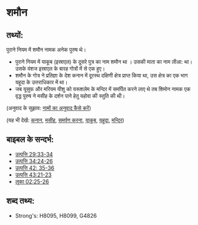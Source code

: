 # शमौन #

## तथ्यों: ##

पुराने नियम में शमौन नामक अनेक पुरुष थे।

* पुराने नियम में याकूब (इस्राएल) के दूसरे पुत्र का नाम शमौन था । उसकी माता का नाम लीआ: था। उसके वंशज इस्राएल के बारह गोत्रों में से एक हुए।
* शमौन के गोत्र ने प्रतिज्ञा के देश कनान में दूरस्थ दक्षिणी क्षेत्र प्राप्त किया था, उस क्षेत्र का एक भाग यहूदा के उत्तराधिकार में था। 
* जब यूसुफ और मरियम यीशु को यरूशलेम के मन्दिर में समर्पित करने लाए थे तब शिमोन नामक एक वृद्ध पुरुष ने मसीह के दर्शन पाने हेतु यहोवा की स्तुति की थी।

(अनुवाद के सुझाव: [नामों का अनुवाद कैसे करें](rc://hi/ta/man/translate/translate-names))

(यह भी देखें: [कनान](../names/canaan.md), [मसीह](../kt/christ.md), [समर्पण करना](../other/dedicate.md), [याकूब](../names/jacob.md), [यहूदा](../names/judah.md), [मन्दिर](../kt/temple.md))

## बाइबल के सन्दर्भ: ##

* [उत्पत्ति 29:33-34](rc://hi/tn/help/gen/29/33)
* [उत्पत्ति 34:24-26](rc://hi/tn/help/gen/34/24)
* [उत्पत्ति 42: 35-36](rc://hi/tn/help/gen/42/35)
* [उत्पत्ति 43:21-23](rc://hi/tn/help/gen/43/21)
* [लूका 02:25-26](rc://hi/tn/help/luk/02/25)

## शब्द तथ्य: ##

* Strong's: H8095, H8099, G4826
